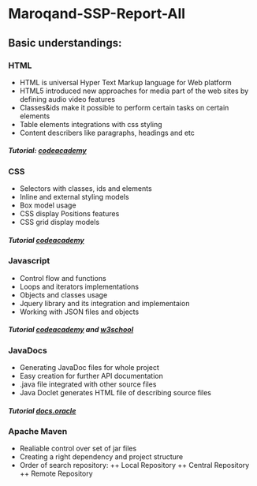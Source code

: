 # Maroqand-SSP-Report-All
## Basic understandings:
### HTML
  * HTML is universal Hyper Text Markup language for Web platform
  * HTML5 introduced new approaches for media part of the web sites by defining  audio video features
  * Classes&ids make it possible to perform certain tasks on certain elements
  * Table elements integrations with css styling
  * Content describers like paragraphs, headings and etc
   ##### Tutorial: [codeacademy](https://www.codecademy.com/learn/learn-html) 
  
 ### CSS
  * Selectors with classes, ids and elements
  * Inline and external styling models
  * Box model usage
  * CSS display Positions features
  * CSS grid display models
   ##### Tutorial [codeacademy](https://www.codecademy.com/learn/learn-css)
  
 ### Javascript 
  * Control flow and functions
  * Loops and iterators implementations
  * Objects and classes usage
  * Jquery library and its integration and implementaion
  * Working with JSON files and objects
   ##### Tutorial [codeacademy](https://www.codecademy.com/learn/introduction-to-javascript) and [w3school](https://www.w3schools.com/js/default.asp)
   
### JavaDocs
  * Generating JavaDoc files for whole project
  * Easy creation for further API documentation
  * .java file integrated with other source files
  * Java Doclet generates HTML file of describing source files
   ##### Tutorial [docs.oracle](https://docs.oracle.com/javase/6/docs/technotes/tools/solaris/javadoc.html#documentationcomments)

### Apache Maven
  * Realiable control over set of jar files
  * Creating a right dependency and project structure
  * Order of search repository:
   ++ Local Repository
   ++ Central Repository
   ++ Remote Repository
   
  

  
